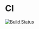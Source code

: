 # CI

[![Build Status](https://travis-ci.org/DimsFromDergachy/CI.svg?branch=master)](https://travis-ci.org/DimsFromDergachy/CI)
